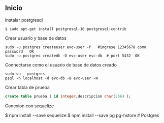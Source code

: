 ## Inicio

Instalar postgresql
```
$ sudo apt-get install postgresql-10 postgresql-contrib
 ```

Crear usuario y base de datos
```
sudo -u postgres createuser evc-user -P   #ingrese 12345678 como password   OK
sudo -u postgres createdb -O evc-user evc-db  # port 5432  OK
``` 
Connectarse como el usuario de base de datos creado
```
sudo su - postgres
psql -h localhost -d evc-db -U evc-user -W
```

Crear tabla de prueba
``` sql
create table prueba ( id integer,descripcion char(256) );
```

Conexion con sequelize

$ npm install --save sequelize
$ npm install --save pg pg-hstore # Postgres
